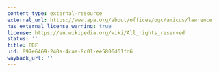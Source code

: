 ```yaml
---
content_type: external-resource
external_url: https://www.apa.org/about/offices/ogc/amicus/lawrence
has_external_license_warning: true
license: https://en.wikipedia.org/wiki/All_rights_reserved
status: ''
title: PDF
uid: 897e6469-240a-4caa-8c01-ee5806d61fd6
wayback_url: ''
---
```

